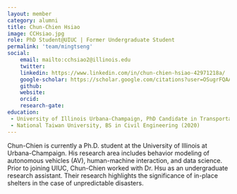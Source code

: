 ```yaml
---
layout: member
category: alumni
title: Chun-Chien Hsiao
image: CCHsiao.jpg
role: PhD Student@UIUC | Former Undergraduate Student
permalink: 'team/mingtseng'
social:
    email: mailto:cchsiao2@illinois.edu
    twitter: 
    linkedin: https://www.linkedin.com/in/chun-chien-hsiao-42971218a/
    google-scholar: https://scholar.google.com/citations?user=OSugrFQAAAAJ&hl=en
    github: 
    website: 
    orcid: 
    research-gate: 
education:
 - University of Illinois Urbana-Champaign, PhD Candidate in Transportation Engineering
 - National Taiwan University, BS in Civil Engineering (2020)
---
```


Chun-Chien is currently a Ph.D. student at the University of Illinois at Urbana-Champaign. His research area includes behavior modeling of autonomous vehicles (AV), human-machine interaction, and data science. Prior to joining UIUC, Chun-Chien worked with Dr. Hsu as an undergraduate research assistant. Their research highlights the significance of in-place shelters in the case of unpredictable disasters.
